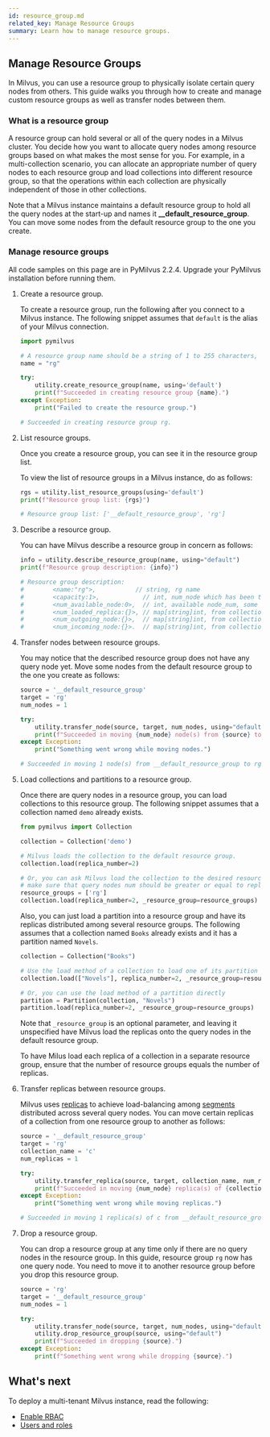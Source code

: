 ```yaml
---
id: resource_group.md
related_key: Manage Resource Groups
summary: Learn how to manage resource groups.
---
```


## Manage Resource Groups

In Milvus, you can use a resource group to physically isolate certain query nodes from others. This guide walks you through how to create and manage custom resource groups as well as transfer nodes between them.

### What is a resource group

A resource group can hold several or all of the query nodes in a Milvus cluster. You decide how you want to allocate query nodes among resource groups based on what makes the most sense for you. For example, in a multi-collection scenario, you can allocate an appropriate number of query nodes to each resource group and load collections into different resource group, so that the operations within each collection are physically independent of those in other collections.

Note that a Milvus instance maintains a default resource group to hold all the query nodes at the start-up and names it **__default_resource_group**. You can move some nodes from the default resource group to the one you create.

### Manage resource groups

<div class="alert note">

All code samples on this page are in PyMilvus 2.2.4. Upgrade your PyMilvus installation before running them.

</div>

1. Create a resource group.

    To create a resource group, run the following after you connect to a Milvus instance. The following snippet assumes that `default` is the alias of your Milvus connection.

    ```Python
    import pymilvus

    # A resource group name should be a string of 1 to 255 characters, starting with a letter or an underscore (_) and containing only numbers, letters, and underscores (_).
    name = "rg"

    try:
        utility.create_resource_group(name, using='default')
        print(f"Succeeded in creating resource group {name}.")
    except Exception:
        print("Failed to create the resource group.")

    # Succeeded in creating resource group rg.
    ```

2. List resource groups.

    Once you create a resource group, you can see it in the resource group list.

    To view the list of resource groups in a Milvus instance, do as follows:

    ```Python
    rgs = utility.list_resource_groups(using='default')
    print(f"Resource group list: {rgs}")

    # Resource group list: ['__default_resource_group', 'rg']
    ```

3. Describe a resource group.

    You can have Milvus describe a resource group in concern as follows:

    ```Python
    info = utility.describe_resource_group(name, using="default")
    print(f"Resource group description: {info}")

    # Resource group description: 
    #        <name:"rg">,           // string, rg name
    #        <capacity:1>,            // int, num_node which has been transfer to this rg
    #        <num_available_node:0>,  // int, available node_num, some node may shutdown
    #        <num_loaded_replica:{}>, // map[string]int, from collection_name to loaded replica of each collecion in this rg
    #        <num_outgoing_node:{}>,  // map[string]int, from collection_name to outgoging accessed node num by replica loaded in this rg 
    #        <num_incoming_node:{}>.  // map[string]int, from collection_name to incoming accessed node num by replica loaded in other rg
    ```

4. Transfer nodes between resource groups.

    You may notice that the described resource group does not have any query node yet. Move some nodes from the default resource group to the one you create as follows:

    ```Python
    source = '__default_resource_group'
    target = 'rg'
    num_nodes = 1

    try:
        utility.transfer_node(source, target, num_nodes, using="default")
        print(f"Succeeded in moving {num_node} node(s) from {source} to {target}.")
    except Exception:
        print("Something went wrong while moving nodes.")

    # Succeeded in moving 1 node(s) from __default_resource_group to rg.
    ```

5. Load collections and partitions to a resource group.

    Once there are query nodes in a resource group, you can load collections to this resource group. The following snippet assumes that a collection named `demo` already exists.

    ```Python
    from pymilvus import Collection

    collection = Collection('demo')

    # Milvus loads the collection to the default resource group.
    collection.load(replica_number=2)

    # Or, you can ask Milvus load the collection to the desired resource group.
    # make sure that query nodes num should be greater or equal to replica_number
    resource_groups = ['rg']
    collection.load(replica_number=2, _resource_group=resource_groups) 
    ```

    Also, you can just load a partition into a resource group and have its replicas distributed among several resource groups. The following assumes that a collection named `Books` already exists and it has a partition named `Novels`.

    ```Python
    collection = Collection("Books")

    # Use the load method of a collection to load one of its partition
    collection.load(["Novels"], replica_number=2, _resource_group=resource_groups)

    # Or, you can use the load method of a partition directly
    partition = Partition(collection, "Novels")
    partition.load(replica_number=2, _resource_group=resource_groups)
    ```

    Note that `_resource_group` is an optional parameter, and leaving it unspecified have Milvus load the replicas onto the query nodes in the default resource group.

    To have Milus load each replica of a collection in a separate resource group, ensure that the number of resource groups equals the number of replicas.

6. Transfer replicas between resource groups.

    Milvus uses [replicas](replica.md) to achieve load-balancing among [segments](glossary.md#Segment) distributed across several query nodes. You can move certain replicas of a collection from one resource group to another as follows:

    ```Python
    source = '__default_resource_group'
    target = 'rg'
    collection_name = 'c'
    num_replicas = 1

    try:
        utility.transfer_replica(source, target, collection_name, num_replicas, using="default")
        print(f"Succeeded in moving {num_node} replica(s) of {collection_name} from {source} to {target}.")
    except Exception:
        print("Something went wrong while moving replicas.")

    # Succeeded in moving 1 replica(s) of c from __default_resource_group to rg.
    ```

7. Drop a resource group.

    You can drop a resource group at any time only if there are no query nodes in the resource group. In this guide, resource group `rg` now has one query node. You need to move it to another resource group before you drop this resource group.

    ```Python
    source = 'rg'
    target = '__default_resource_group'
    num_nodes = 1

    try:
        utility.transfer_node(source, target, num_nodes, using="default")
        utility.drop_resource_group(source, using="default")
        print(f"Succeeded in dropping {source}.")
    except Exception:
        print(f"Something went wrong while dropping {source}.")
    ```

## What's next

To deploy a multi-tenant Milvus instance, read the following:

- [Enable RBAC](rbac.md)
- [Users and roles](users_and_roles.md)